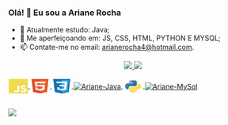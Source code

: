 ### Olá! 👋 Eu sou a Ariane Rocha


- 🌱 Atualmente estudo: Java;
- 📜 Me aperfeiçoando em: JS, CSS, HTML, PYTHON E MYSQL;
- 📫 Contate-me no email: arianerocha4@hotmail.com.

<div align="center">
  <a href="https://github.com/arianerfrancisco">
  <img height="180em" src="https://github-readme-stats.vercel.app/api?username=arianerfrancisco&show_icons=true&theme=synthwave&include_all_commits=true&count_private=true"/>
  <img height="180em" src="https://github-readme-stats.vercel.app/api/top-langs/?username=arianerfrancisco&layout=compact&langs_count=7&theme=synthwave"/>
</div>
<div style="display: inline_block"><br>
  <img align="center" alt="Ariane-Js" height="30" width="40" src="https://raw.githubusercontent.com/devicons/devicon/master/icons/javascript/javascript-plain.svg">
  <img align="center" alt="Ariane-HTML" height="30" width="40" src="https://raw.githubusercontent.com/devicons/devicon/master/icons/html5/html5-original.svg">
  <img align="center" alt="Ariane-CSS" height="30" width="40" src="https://raw.githubusercontent.com/devicons/devicon/master/icons/css3/css3-original.svg">
  <img align="center" alt="Ariane-Java" height="30" width="40" src="https://img.shields.io/badge/Java-ED8B00?style=for-the-badge&logo=java&logoColor=white">
  <img align="center" alt="Ariane-Python" height="30" width="40" src="https://raw.githubusercontent.com/devicons/devicon/master/icons/python/python-original.svg">
  <img align="center" alt="Ariane-MySql" height="30" width="40" src="https://img.shields.io/badge/MySQL-00000F?style=for-the-badge&logo=mysql&logoColor=white"> 
  
  
##

  <div> 

  <a href="www.linkedin.com/in/ariane-rocha-112430ab" target="_blank"><img src="https://img.shields.io/badge/-LinkedIn-%230077B5?style=for-the-badge&logo=linkedin&logoColor=white" target="_blank"></a> 
 
  
 
</div>
   
